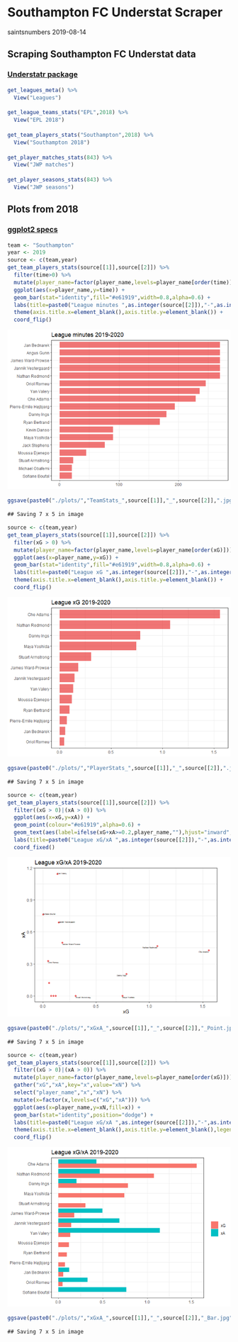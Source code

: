 Southampton FC Understat Scraper
================
saintsnumbers
2019-08-14

## Scraping Southampton FC Understat data

### [Understatr package](https://github.com/ewenme/understatr)

``` r
get_leagues_meta() %>%
  View("Leagues")

get_league_teams_stats("EPL",2018) %>%
  View("EPL 2018")

get_team_players_stats("Southampton",2018) %>%
  View("Southampton 2018")

get_player_matches_stats(843) %>%
  View("JWP matches")

get_player_seasons_stats(843) %>%
  View("JWP seasons")
```

## Plots from 2018

### [ggplot2 specs](https://ggplot2.tidyverse.org/articles/ggplot2-specs.html)

``` r
team <- "Southampton"
year <- 2019
source <- c(team,year)
get_team_players_stats(source[[1]],source[[2]]) %>%
  filter(time>0) %>%
  mutate(player_name=factor(player_name,levels=player_name[order(time)])) %>%
  ggplot(aes(x=player_name,y=time)) +
  geom_bar(stat="identity",fill="#e61919",width=0.8,alpha=0.6) +
  labs(title=paste0("League minutes ",as.integer(source[[2]]),"-",as.integer(source[[2]])+1)) +
  theme(axis.title.x=element_blank(),axis.title.y=element_blank()) +
  coord_flip()
```

![](understat-southampton_files/figure-gfm/plots-1.png)<!-- -->

``` r
ggsave(paste0("./plots/","TeamStats_",source[[1]],"_",source[[2]],".jpg"))
```

    ## Saving 7 x 5 in image

``` r
source <- c(team,year)
get_team_players_stats(source[[1]],source[[2]]) %>%
  filter(xG > 0) %>%
  mutate(player_name=factor(player_name,levels=player_name[order(xG)])) %>%
  ggplot(aes(x=player_name,y=xG)) +
  geom_bar(stat="identity",fill="#e61919",width=0.8,alpha=0.6) +
  labs(title=paste0("League xG ",as.integer(source[[2]]),"-",as.integer(source[[2]])+1)) +
  theme(axis.title.x=element_blank(),axis.title.y=element_blank()) +
  coord_flip()
```

![](understat-southampton_files/figure-gfm/plots-2.png)<!-- -->

``` r
ggsave(paste0("./plots/","PlayerStats_",source[[1]],"_",source[[2]],".jpg"))
```

    ## Saving 7 x 5 in image

``` r
source <- c(team,year)
get_team_players_stats(source[[1]],source[[2]]) %>%
  filter((xG > 0)|(xA > 0)) %>%
  ggplot(aes(x=xG,y=xA)) +
  geom_point(colour="#e61919",alpha=0.6) +
  geom_text(aes(label=ifelse(xG+xA>=0.2,player_name,""),hjust="inward",vjust="outward"),size=1.5) +
  labs(title=paste0("League xG/xA ",as.integer(source[[2]]),"-",as.integer(source[[2]])+1),x="xG",y="xA") +
  coord_fixed()
```

![](understat-southampton_files/figure-gfm/plots-3.png)<!-- -->

``` r
ggsave(paste0("./plots/","xGxA_",source[[1]],"_",source[[2]],"_Point.jpg"))
```

    ## Saving 7 x 5 in image

``` r
source <- c(team,year)
get_team_players_stats(source[[1]],source[[2]]) %>%
  filter((xG > 0)|(xA > 0)) %>%
  mutate(player_name=factor(player_name,levels=player_name[order(xG)])) %>%
  gather("xG","xA",key="x",value="xN") %>%
  select("player_name","x","xN") %>%
  mutate(x=factor(x,levels=c("xG","xA"))) %>%
  ggplot(aes(x=player_name,y=xN,fill=x)) +
  geom_bar(stat="identity",position="dodge") +
  labs(title=paste0("League xG/xA ",as.integer(source[[2]]),"-",as.integer(source[[2]])+1)) +
  theme(axis.title.x=element_blank(),axis.title.y=element_blank(),legend.title=element_blank()) +
  coord_flip()
```

![](understat-southampton_files/figure-gfm/plots-4.png)<!-- -->

``` r
ggsave(paste0("./plots/","xGxA_",source[[1]],"_",source[[2]],"_Bar.jpg"))
```

    ## Saving 7 x 5 in image
